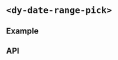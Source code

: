 # `<dy-date-range-pick>`

## Example

<gbp-example
  name="dy-date-range-pick"
    props='{"value": [1644475003294, 1644575003294], "clearable": true, "@clear": "(evt) => evt.target.value = null", "@change": "(evt) => evt.target.value = evt.detail"}'
  src="https://jspm.dev/duoyun-ui/elements/date-range-pick"></gbp-example>

## API

<gbp-api src="/src/elements/date-range-pick.ts"></gbp-api>
